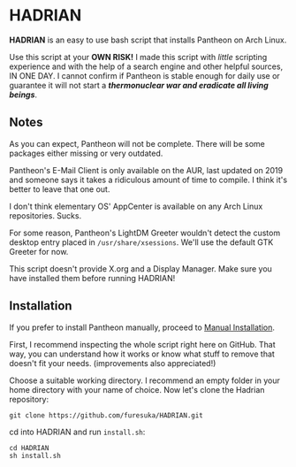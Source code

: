 # HADRIAN
**HADRIAN** is an easy to use bash script that installs Pantheon on Arch Linux.

Use this script at your **OWN RISK!** I made this script with *little* scripting experience and with the help of a search engine and other helpful sources, IN ONE DAY. I cannot confirm if Pantheon is stable enough for daily use or guarantee it will not start a ***thermonuclear war and eradicate all living beings***.

## Notes
As you can expect, Pantheon will not be complete. There will be some packages either missing or very outdated.

Pantheon's E-Mail Client is only available on the AUR, last updated on 2019 and someone says it takes a ridiculous amount of time to compile. I think it's better to leave that one out.

I don't think elementary OS' AppCenter is available on any Arch Linux repositories. Sucks.

For some reason, Pantheon's LightDM Greeter wouldn't detect the custom desktop entry placed in `/usr/share/xsessions`. We'll use the default GTK Greeter for now.

This script doesn't provide X.org and a Display Manager. Make sure you have installed them before running HADRIAN!
## Installation
If you prefer to install Pantheon manually, proceed to [Manual Installation](https://github.com/furesuka/HADRIAN/blob/main/MANUAL.md).

First, I recommend inspecting the whole script right here on GitHub. That way, you can understand how it works or know what stuff to remove that doesn't fit your needs. (improvements also appreciated!)

Choose a suitable working directory. I recommend an empty folder in your home directory with your name of choice.
Now let's clone the Hadrian repository:

```
git clone https://github.com/furesuka/HADRIAN.git
```
cd into HADRIAN and run `install.sh`:
```
cd HADRIAN
sh install.sh
```
